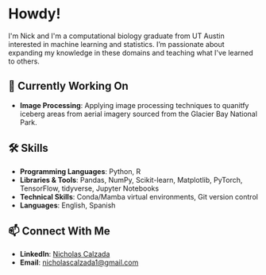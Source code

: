 # Howdy! 

I'm Nick and I'm a computational biology graduate from UT Austin interested in machine learning and statistics. I’m passionate about expanding my knowledge in these domains and teaching what I've learned to others. 

## 🚀 Currently Working On

- **Image Processing**: Applying image processing techniques to quanitfy iceberg areas from aerial imagery sourced from the Glacier Bay National Park. 

## 🛠️ Skills

- **Programming Languages**: Python, R 
- **Libraries & Tools**: Pandas, NumPy, Scikit-learn, Matplotlib, PyTorch, TensorFlow, tidyverse, Jupyter Notebooks
- **Technical Skills**: Conda/Mamba virtual environments, Git version control
- **Languages**: English, Spanish

## 📫 Connect With Me

- **LinkedIn**: [Nicholas Calzada](https://www.linkedin.com/in/nicholas-calzada-6622711ab)
- **Email**: [nicholascalzada1@gmail.com](mailto:nicholascalzada1@gmail.com)
